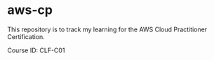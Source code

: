 # aws-cp

This repository is to track my learning for the AWS Cloud Practitioner Certification.

Course ID: CLF-C01
